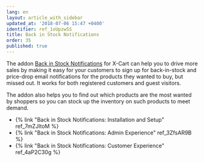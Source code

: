 ```yaml
---
lang: en
layout: article_with_sidebar
updated_at: '2018-07-06 15:47 +0400'
identifier: ref_1oUpzwSS
title: Back in Stock Notifications
order: 35
published: true
---
```

The addon [Back in Stock Notifications](https://market.x-cart.com/addons/back-in-stock-notifications.html) for X-Cart can help you to drive more sales by making it easy for your customers to sign up for back-in-stock and price-drop email notifications for the products they wanted to buy, but missed out. It works for both registered customers and guest visitors.

The addon also helps you to find out which products are the most wanted by shoppers so you can stock up the inventory on such products to meet demand. 

*  {% link "Back in Stock Notifications: Installation and Setup" ref_7mZJltoM %}
*  {% link "Back in Stock Notifications: Admin Experience" ref_3ZfsAR9B %}
*  {% link "Back in Stock Notifications: Customer Experience" ref_4aP2C30g %}
